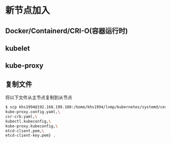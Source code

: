 # 新节点加入

## Docker/Containerd/CRI-O(容器运行时)

## kubelet

## kube-proxy

## 复制文件

将以下文件从主节点复制到从节点

```bash
$ scp khs1994@192.168.199.100:/home/khs1994/lnmp/kubernetes/systemd/certs/{kubelet.config.yaml,\
kube-proxy.config.yaml,\
csr-crb.yaml,\
kubectl.kubeconfig,\
kube-proxy.kubeconfig,\
etcd-client.pem,\
etcd-client-key.pem} .
```
